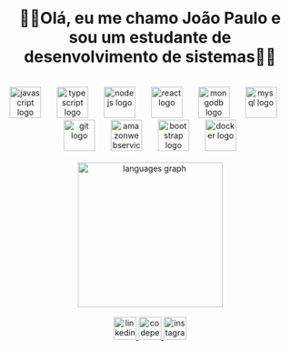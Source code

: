 <br clear="both">

<h1 align="center">👨‍💻Olá, eu me chamo João Paulo e sou um estudante de desenvolvimento de sistemas👨‍💻</h1>

<br clear="both">

<div align="center">
  <img src="https://cdn.jsdelivr.net/gh/devicons/devicon/icons/javascript/javascript-original.svg" height="55" alt="javascript logo"  />
  <img width="20" />
  <img src="https://cdn.jsdelivr.net/gh/devicons/devicon/icons/typescript/typescript-original.svg" height="55" alt="typescript logo"  />
  <img width="20" />
  <img src="https://cdn.simpleicons.org/nodedotjs/339933" height="55" alt="nodejs logo"  />
  <img width="20" />
  <img src="https://cdn.jsdelivr.net/gh/devicons/devicon/icons/react/react-original.svg" height="55" alt="react logo"  />
  <img width="20" />
  <img src="https://cdn.jsdelivr.net/gh/devicons/devicon/icons/mongodb/mongodb-original.svg" height="55" alt="mongodb logo"  />
  <img width="20" />
  <img src="https://cdn.jsdelivr.net/gh/devicons/devicon/icons/mysql/mysql-original.svg" height="55" alt="mysql logo"  />
  <img width="20" />
  <img src="https://cdn.jsdelivr.net/gh/devicons/devicon/icons/git/git-original.svg" height="55" alt="git logo"  />
  <img width="20" />
  <img src="https://cdn.jsdelivr.net/gh/devicons/devicon/icons/amazonwebservices/amazonwebservices-original.svg" height="55" alt="amazonwebservices logo"  />
  <img width="20" />
  <img src="https://cdn.jsdelivr.net/gh/devicons/devicon/icons/bootstrap/bootstrap-original.svg" height="55" alt="bootstrap logo"  />
  <img width="20" />
  <img src="https://cdn.jsdelivr.net/gh/devicons/devicon/icons/docker/docker-original.svg" height="55" alt="docker logo"  />
</div>

<br clear="both">

<div align="center">
  <img src="https://github-readme-stats.vercel.app/api/top-langs?username=joaopdiasventura&locale=en&hide_title=true&layout=compact&card_width=320&langs_count=3&theme=dark&hide_border=true&order=2" height="255" alt="languages graph"  />
</div>

<br clear="both">

<div align="center">
  <a href="https://www.linkedin.com/in/joão-paulo-dias-ventura-314978293/" target="_blank">
    <img src="https://img.shields.io/static/v1?message=LinkedIn&logo=linkedin&label=&color=0077B5&logoColor=white&labelColor=&style=flat" height="40" alt="linkedin logo"  />
  </a>
  <a href="https://codepen.io/Joaopdiasventura/" target="_blank">
    <img src="https://img.shields.io/static/v1?message=Codepen&logo=codepen&label=&color=000000&logoColor=white&labelColor=&style=flat" height="40" alt="codepen logo"  />
  </a>
  <a href="https://www.instagram.com/73jojo_/" target="_blank">
    <img src="https://img.shields.io/static/v1?message=Instagram&logo=instagram&label=&color=AA0211&logoColor=FFFFFF&labelColor=&style=flat" height="40" alt="instagram logo"  />
  </a>
</div>
